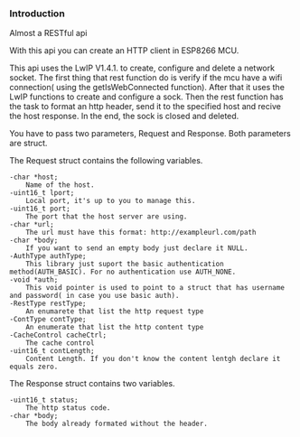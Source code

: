### Introduction

Almost a RESTful api

With this api you can create an HTTP client in ESP8266 MCU.

This api uses the LwIP V1.4.1. to create, configure and delete a network socket. The first thing that rest function do is verify if the mcu have a wifi connection( using the getIsWebConnected function). After that it uses the LwIP functions to create and configure a sock. Then the rest function has the task to format an http header, send it to the specified host and recive the host response. In the end, the sock is closed and deleted. 

You have to pass two parameters, Request and Response. Both parameters are struct.

The Request struct contains the following variables.

    -char *host;
    	Name of the host.
    -uint16_t lport;
    	Local port, it's up to you to manage this.
    -uint16_t port;
     	The port that the host server are using.
    -char *url;
	    The url must have this format: http://exampleurl.com/path
    -char *body;
	    If you want to send an empty body just declare it NULL.
    -AuthType authType;
	    This library just suport the basic authentication method(AUTH_BASIC). For no authentication use AUTH_NONE.
    -void *auth;
	    This void pointer is used to point to a struct that has username and password( in case you use basic auth). 
    -RestType restType;
	    An enumarete that list the http request type
    -ContType contType;
	    An enumerate that list the http content type
    -CacheControl cacheCtrl;
	    The cache control
    -uint16_t contLength;
	    Content Length. If you don't know the content lentgh declare it equals zero.

The Response struct contains two variables.
    
    -uint16_t status;
        The http status code.
    -char *body;
	    The body already formated without the header.
